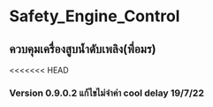 # Safety_Engine_Control
## ควบคุมเครื่องสูบน้ำดับเพลิง(พี่อมร)
<<<<<<< HEAD
### Version 0.9.0.2 แก้ไขไม่จำค่า cool delay 19/7/22


